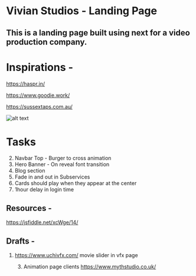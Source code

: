 # Vivian Studios - Landing Page

## This is a landing page built using next for a video production company.

# Inspirations -

https://haspr.in/

https://www.goodie.work/

https://sussextaps.com.au/

![alt text](https://res.cloudinary.com/dsuiwxwkg/image/upload/v1714974245/vivianStudios/full_view_ediola.png)

# Tasks

2. Navbar Top - Burger to cross animation
3. Hero Banner - On reveal font transition
4. Blog section
5. Fade in and out in Subservices
6. Cards should play when they appear at the center
7. 1hour delay in login time

## Resources -

https://jsfiddle.net/xcWge/14/

## Drafts -

1. https://www.uchivfx.com/
   movie slider in vfx page

   3. Animation page clients
      https://www.mythstudio.co.uk/
